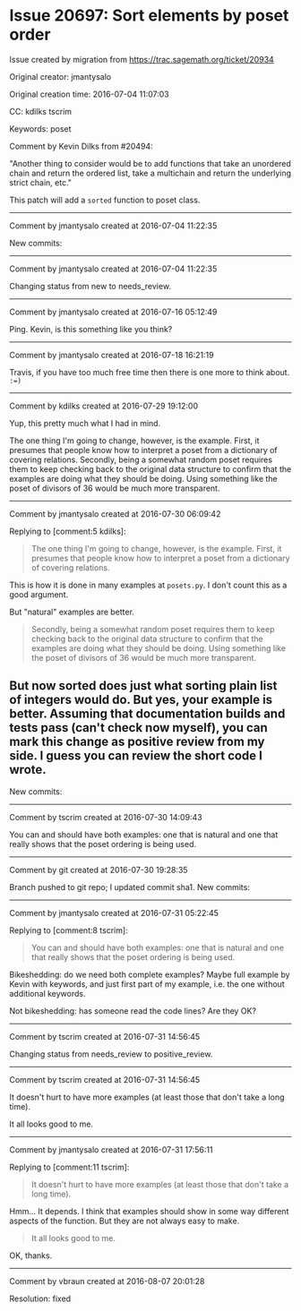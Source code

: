 # Issue 20697: Sort elements by poset order

Issue created by migration from https://trac.sagemath.org/ticket/20934

Original creator: jmantysalo

Original creation time: 2016-07-04 11:07:03

CC:  kdilks tscrim

Keywords: poset

Comment by Kevin Dilks from #20494:

"Another thing to consider would be to add functions that take an unordered chain and return the ordered list, take a multichain and return the underlying strict chain, etc."

This patch will add a `sorted` function to poset class.


---

Comment by jmantysalo created at 2016-07-04 11:22:35

New commits:


---

Comment by jmantysalo created at 2016-07-04 11:22:35

Changing status from new to needs_review.


---

Comment by jmantysalo created at 2016-07-16 05:12:49

Ping. Kevin, is this something like you think?


---

Comment by jmantysalo created at 2016-07-18 16:21:19

Travis, if you have too much free time then there is one more to think about. `:=)`


---

Comment by kdilks created at 2016-07-29 19:12:00

Yup, this pretty much what I had in mind.

The one thing I'm going to change, however, is the example. First, it presumes that people know how to interpret a poset from a dictionary of covering relations. Secondly, being a somewhat random poset requires them to keep checking back to the original data structure to confirm that the examples are doing what they should be doing. Using something like the poset of divisors of 36 would be much more transparent.


---

Comment by jmantysalo created at 2016-07-30 06:09:42

Replying to [comment:5 kdilks]:

> The one thing I'm going to change, however, is the example. First, it presumes that people know how to interpret a poset from a dictionary of covering relations.

This is how it is done in many examples at `posets.py`. I don't count this as a good argument.

But "natural" examples are better.

> Secondly, being a somewhat random poset requires them to keep checking back to the original data structure to confirm that the examples are doing what they should be doing. Using something like the poset of divisors of 36 would be much more transparent.

But now sorted does just what sorting plain list of integers would do. But yes, your example is better. Assuming that documentation builds and tests pass (can't check now myself), you can mark this change as positive review from my side. I guess you can review the short code I wrote.
----
New commits:


---

Comment by tscrim created at 2016-07-30 14:09:43

You can and should have both examples: one that is natural and one that really shows that the poset ordering is being used.


---

Comment by git created at 2016-07-30 19:28:35

Branch pushed to git repo; I updated commit sha1. New commits:


---

Comment by jmantysalo created at 2016-07-31 05:22:45

Replying to [comment:8 tscrim]:
> You can and should have both examples: one that is natural and one that really shows that the poset ordering is being used.

Bikeshedding: do we need both complete examples? Maybe full example by Kevin with keywords, and just first part of my example, i.e. the one without additional keywords.

Not bikeshedding: has someone read the code lines? Are they OK?


---

Comment by tscrim created at 2016-07-31 14:56:45

Changing status from needs_review to positive_review.


---

Comment by tscrim created at 2016-07-31 14:56:45

It doesn't hurt to have more examples (at least those that don't take a long time).

It all looks good to me.


---

Comment by jmantysalo created at 2016-07-31 17:56:11

Replying to [comment:11 tscrim]:
> It doesn't hurt to have more examples (at least those that don't take a long time).

Hmm... It depends. I think that examples should show in some way different aspects of the function. But they are not always easy to make.

> It all looks good to me.

OK, thanks.


---

Comment by vbraun created at 2016-08-07 20:01:28

Resolution: fixed
